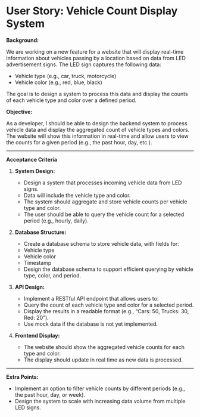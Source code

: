 # User Story: Vehicle Count Display System

**Background:**

We are working on a new feature for a website
that will display real-time information about vehicles passing by a location based on data from LED advertisement signs.
The LED sign captures the following data:

- Vehicle type (e.g., car, truck, motorcycle)
- Vehicle color (e.g., red, blue, black)

The goal is
to design a system to process this data and display the counts of each vehicle type and color over a defined period.

**Objective:**

As a developer,
I should be able to design the backend system to process vehicle data
and display the aggregated count of vehicle types and colors.
The website will show this information in real-time and allow users to view the counts for a given period
(e.g., the past hour, day, etc.).

---

**Acceptance Criteria**

1. **System Design:**
    - Design a system that processes incoming vehicle data from LED signs.
    - Data will include the vehicle type and color.
    - The system should aggregate and store vehicle counts per vehicle type and color.
    - The user should be able to query the vehicle count for a selected period (e.g., hourly, daily).
2. **Database Structure:**
    - Create a database schema to store vehicle data, with fields for:
    - Vehicle type
    - Vehicle color
    - Timestamp
    - Design the database schema to support efficient querying by vehicle type, color, and period.

3. **API Design:**
   - Implement a RESTful API endpoint that allows users to:
   - Query the count of each vehicle type and color for a selected period.
   - Display the results in a readable format (e.g., “Cars: 50, Trucks: 30, Red: 20”).
   - Use mock data if the database is not yet implemented.

4. **Frontend Display:**

   - The website should show the aggregated vehicle counts for each type and color. 
   - The display should update in real time as new data is processed.

---

**Extra Points:**

- Implement an option to filter vehicle counts by different periods (e.g., the past hour, day, or week). 
- Design the system to scale with increasing data volume from multiple LED signs.
